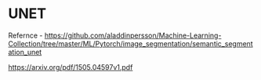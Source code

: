 # UNET

Refernce - 
https://github.com/aladdinpersson/Machine-Learning-Collection/tree/master/ML/Pytorch/image_segmentation/semantic_segmentation_unet

https://arxiv.org/pdf/1505.04597v1.pdf
